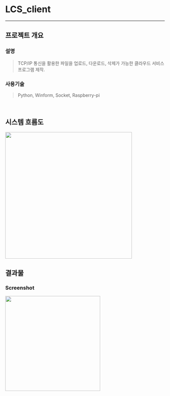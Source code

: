 # LCS_client
---

## **프로젝트 개요**

### **설명**

> TCP/IP 통신을 활용한 파일을 업로드, 다운로드, 삭제가 가능한 클라우드 서비스 프로그램 제작.


### **사용기술**

> Python, Winform, Socket, Raspberry-pi

<br>

## **시스템 흐름도**

<img src = "https://user-images.githubusercontent.com/41173881/102452637-05a9c080-407e-11eb-8507-5f3e6424f498.PNG" width="400px">



## **결과물**

### **Screenshot**

<img src = "https://user-images.githubusercontent.com/41173881/102229747-72627500-3f2f-11eb-8be4-ad3c65e9d7a7.PNG" width="300px">
